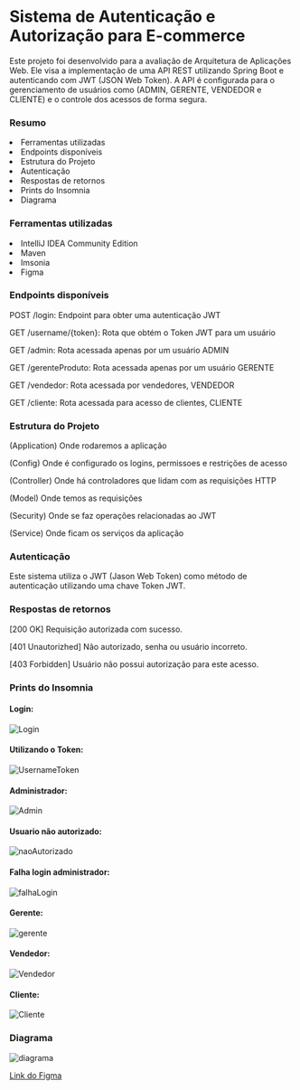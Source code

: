<h1>Sistema de Autenticação e Autorização para E-commerce</h1>
<p>Este projeto foi desenvolvido para a avaliação de Arquitetura de Aplicações Web. Ele visa a implementação de uma API REST utilizando Spring Boot e autenticando com JWT (JSON Web Token). A API é configurada para o gerenciamento de usuários como (ADMIN, GERENTE, VENDEDOR e CLIENTE) e o controle dos acessos de forma segura.</p>

<h3>Resumo</h3>
<li>Ferramentas utilizadas</li>
<li>Endpoints disponíveis</li>
<li>Estrutura do Projeto</li>
<li>Autenticação</li>
<li>Respostas de retornos</li>
<li>Prints do Insomnia</li>
<li>Diagrama</li>

<h3>Ferramentas utilizadas</h3>
<li>IntelliJ IDEA Community Edition</li>
<li>Maven</li>
<li>Imsonia</li>
<li>Figma</li>

<h3>Endpoints disponíveis</h3>
<p>POST /login: Endpoint para obter uma autenticação JWT</p>
<p>GET /username/{token}: Rota que obtém o Token JWT para um usuário</p>
<p>GET /admin: Rota acessada apenas por um usuário ADMIN</p>
<p>GET /gerenteProduto: Rota acessada apenas por um usuário GERENTE</p>
<p>GET /vendedor: Rota acessada por vendedores, VENDEDOR</p>
<p>GET /cliente: Rota acessada para acesso de clientes, CLIENTE</p>

<h3>Estrutura do Projeto</h3>
<p>(Application) Onde rodaremos a aplicação</p>
<p>(Config) Onde é configurado os logins, permissoes e restrições de acesso</p>
<p>(Controller) Onde há controladores que lidam com as requisições HTTP</p>
<p>(Model) Onde temos as requisições</h5>
<p>(Security) Onde se faz operações relacionadas ao JWT </p>
<p>(Service) Onde ficam os serviços da aplicação </p>

<h3>Autenticação</h3>
<p>Este sistema utiliza o JWT (Jason Web Token) como método de autenticação utilizando uma chave Token JWT.</p>

<h3>Respostas de retornos</h3>
<p>[200 OK] Requisição autorizada com sucesso.</p>
<p>[401 Unautorizhed] Não autorizado, senha ou usuário incorreto.</p>
<p>[403 Forbidden] Usuário não possui autorização para este acesso.</p>

<h3>Prints do Insomnia</h3>

<h4>Login:</h4>

![Login](https://github.com/EdsonBuzetti/Av2_Arquitetura_Web/assets/126629330/5172e8d7-2e9e-4528-95b4-3c9190342375)

<h4>Utilizando o Token:</h4>

![UsernameToken](https://github.com/EdsonBuzetti/Av2_Arquitetura_Web/assets/126629330/be77d4af-ba4c-4e06-b1ef-0ea1e50bae1d)

<h4>Administrador:</h4>

![Admin](https://github.com/EdsonBuzetti/Av2_Arquitetura_Web/assets/126629330/12697db2-d992-4438-a6a6-c9165f2a5ef9)

<h4>Usuario não autorizado:</h4>

![naoAutorizado](https://github.com/EdsonBuzetti/Av2_Arquitetura_Web/assets/126629330/df53364c-9f56-4b34-9bae-0199c408c066)

<h4>Falha login administrador:</h4>

![falhaLogin](https://github.com/EdsonBuzetti/Av2_Arquitetura_Web/assets/126629330/b2aa2409-1e88-410b-a2fc-cad9d1a55fd8)

<h4>Gerente:</h4>

![gerente](https://github.com/EdsonBuzetti/Av2_Arquitetura_Web/assets/126629330/ebe1785c-9824-45fd-8f46-230d541948fc)

<h4>Vendedor:</h4>

![Vendedor](https://github.com/EdsonBuzetti/Av2_Arquitetura_Web/assets/126629330/01a0d48b-1942-46d3-bdd8-deab22260018)

<h4>Cliente:</h4>

![Cliente](https://github.com/EdsonBuzetti/Av2_Arquitetura_Web/assets/126629330/febea6a9-eccd-45b4-896c-9a7b203da505)

<h3>Diagrama</h3>

![diagrama](https://github.com/EdsonBuzetti/Av2_Arquitetura_Web/assets/126629330/7faa1e48-ea5e-4b21-88ef-3a1025dfcce4)

[Link do Figma](https://www.figma.com/board/LwO562JYKMkW54OcW0x3uA/Untitled?node-id=0-1&t=INgKBlkgwMHTj6TQ-0)
